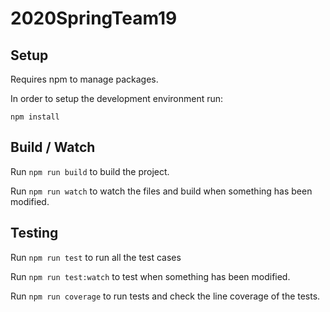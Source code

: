 # 2020SpringTeam19

## Setup

Requires npm to manage packages.

In order to setup the development environment run:

`npm install`

## Build / Watch

Run `npm run build` to build the project.

Run `npm run watch` to watch the files and build when something has been modified.

## Testing

Run `npm run test` to run all the test cases

Run `npm run test:watch` to test when something has been modified.

Run `npm run coverage` to run tests and check the line coverage of the tests.
